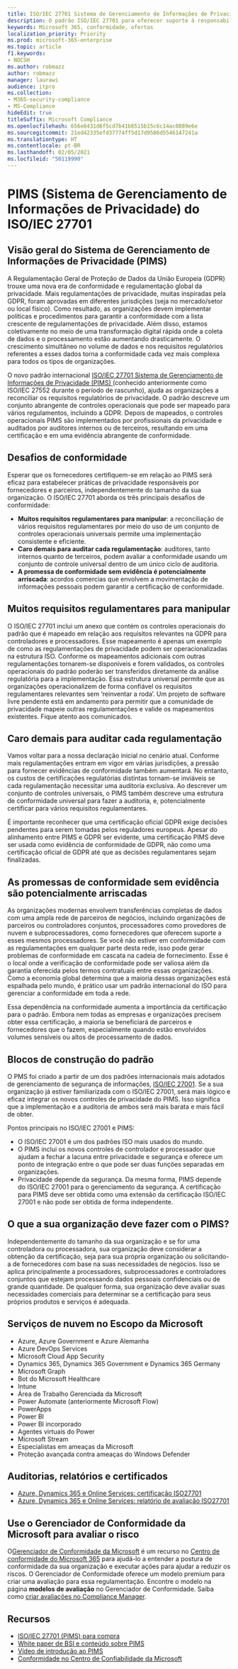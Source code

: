 ```yaml
---
title: ISO/IEC 27701 Sistema de Gerenciamento de Informações de Privacidade (PIMS)
description: O padrão ISO/IEC 27701 para oferecer suporte à responsabilidade da privacidade e à conformidade regulamentar entre os controladores e processadores na cadeia de fornecimento de processamento de dados globais.
keywords: Microsoft 365, conformidade, ofertas
localization_priority: Priority
ms.prod: microsoft-365-enterprise
ms.topic: article
f1.keywords:
- NOCSH
ms.author: robmazz
author: robmazz
manager: laurawi
audience: itpro
ms.collection:
- M365-security-compliance
- MS-Compliance
hideEdit: true
titleSuffix: Microsoft Compliance
ms.openlocfilehash: 656e8431d6f5cd7b41b6515b15c6c14ac0889e6e
ms.sourcegitcommit: 21ed42335efd37774ff5d17d9586d5546147241a
ms.translationtype: HT
ms.contentlocale: pt-BR
ms.lasthandoff: 02/05/2021
ms.locfileid: "50119990"
---
```

# <a name="isoiec-27701-privacy-information-management-system-pims"></a>PIMS (Sistema de Gerenciamento de Informações de Privacidade) do ISO/IEC 27701

## <a name="privacy-information-management-system-pims-overview"></a>Visão geral do Sistema de Gerenciamento de Informações de Privacidade (PIMS)

A Regulamentação Geral de Proteção de Dados da União Europeia (GDPR) trouxe uma nova era de conformidade e regulamentação global da privacidade. Mais regulamentações de privacidade, muitas inspiradas pela GDPR, foram aprovadas em diferentes jurisdições (seja no mercado/setor ou local físico). Como resultado, as organizações devem implementar políticas e procedimentos para garantir a conformidade com a lista crescente de regulamentações de privacidade. Além disso, estamos coletivamente no meio de uma transformação digital rápida onde a coleta de dados e o processamento estão aumentando drasticamente. O crescimento simultâneo no volume de dados e nos requisitos regulatórios referentes a esses dados torna a conformidade cada vez mais complexa para todos os tipos de organizações.

O novo padrão internacional [ISO/IEC 27701 Sistema de Gerenciamento de Informações de Privacidade (PIMS) ](https://www.iso.org/standard/71670.html) (conhecido anteriormente como ISO/IEC 27552 durante o período de rascunho), ajuda as organizações a reconciliar os requisitos regulatórios de privacidade. O padrão descreve um conjunto abrangente de controles operacionais que pode ser mapeado para vários regulamentos, incluindo a GDPR. Depois de mapeados, o controles operacionais PIMS são implementados por profissionais da privacidade e auditados por auditores internos ou de terceiros, resultando em uma certificação e em uma evidência abrangente de conformidade.

## <a name="compliance-challenges"></a>Desafios de conformidade

Esperar que os fornecedores certifiquem-se em relação ao PIMS será eficaz para estabelecer práticas de privacidade responsáveis por fornecedores e parceiros, independentemente do tamanho da sua organização. O ISO/IEC 27701 aborda os três principais desafios de conformidade:

- **Muitos requisitos regulamentares para manipular**: a reconciliação de vários requisitos regulamentares por meio do uso de um conjunto de controles operacionais universais permite uma implementação consistente e eficiente.
- **Caro demais para auditar cada regulamentação**: auditores, tanto internos quanto de terceiros, podem avaliar a conformidade usando um conjunto de controle universal dentro de um único ciclo de auditoria.
- **A promessa de conformidade sem evidência é potencialmente arriscada**: acordos comercias que envolvem a movimentação de informações pessoais podem garantir a certificação de conformidade.

## <a name="too-many-regulatory-requirements-to-juggle"></a>Muitos requisitos regulamentares para manipular

O ISO/IEC 27701 inclui um anexo que contém os controles operacionais do padrão que é mapeado em relação aos requisitos relevantes na GDPR para controladores e processadores. Esse mapeamento é apenas um exemplo de como as regulamentações de privacidade podem ser operacionalizadas na estrutura ISO. Conforme os mapeamentos adicionais com outras regulamentações tornarem-se disponíveis e forem validados, os controles operacionais do padrão poderão ser transferidos diretamente da análise regulatória para a implementação. Essa estrutura universal permite que as organizações operacionalizem de forma confiável os requisitos regulamentares relevantes sem ‘reinventar a roda’. Um projeto de software livre pendente está em andamento para permitir que a comunidade de privacidade mapeie outras regulamentações e valide os mapeamentos existentes. Fique atento aos comunicados.

## <a name="too-costly-to-audit-regulation-by-regulation"></a>Caro demais para auditar cada regulamentação

Vamos voltar para a nossa declaração inicial no cenário atual. Conforme mais regulamentações entram em vigor em várias jurisdições, a pressão para fornecer evidências de conformidade também aumentará. No entanto, os custos de certificações regulatórias distintas tornam-se inviáveis se cada regulamentação necessitar uma auditoria exclusiva. Ao descrever um conjunto de controles universais, o PIMS também descreve uma estrutura de conformidade universal para fazer a auditoria, e, potencialmente certificar para vários requisitos regulamentares.

É importante reconhecer que uma certificação oficial GDPR exige decisões pendentes para serem tomadas pelos reguladores europeus. Apesar do alinhamento entre PIMS e GDPR ser evidente, uma certificação PIMS deve ser usada como evidência de conformidade de GDPR, não como uma certificação oficial de GDPR até que as decisões regulamentares sejam finalizadas.

## <a name="promises-of-compliance-without-proof-is-potentially-risky"></a>As promessas de conformidade sem evidência são potencialmente arriscadas

As organizações modernas envolvem transferências completas de dados com uma ampla rede de parceiros de negócios, incluindo organizações de parceiros ou controladores conjuntos, processadores como provedores de nuvem e subprocessadores, como fornecedores que oferecem suporte a esses mesmos processadores. Se você não estiver em conformidade com as regulamentações em qualquer parte desta rede, isso pode gerar problemas de conformidade em cascata na cadeia de fornecimento. Esse é o local onde a verificação de conformidade pode ser valiosa além da garantia oferecida pelos termos contratuais entre essas organizações. Como a economia global determina que a maioria dessas organizações está espalhada pelo mundo, é prático usar um padrão internacional do ISO para gerenciar a conformidade em toda a rede.

Essa dependência na conformidade aumenta a importância da certificação para o padrão. Embora nem todas as empresas e organizações precisem obter essa certificação, a maioria se beneficiará de parceiros e fornecedores que o fazem, especialmente quando estão envolvidos volumes sensíveis ou altos de processamento de dados.

## <a name="building-blocks-of-the-standard"></a>Blocos de construção do padrão

O PMS foi criado a partir de um dos padrões internacionais mais adotados de gerenciamento de segurança de informações, [ISO/IEC 27001](offering-iso-27001.md). Se a sua organização já estiver familiarizada com o ISO/IEC 27001, será mais lógico e eficaz integrar os novos controles de privacidade do PIMS. Isso significa que a implementação e a auditoria de ambos será mais barata e mais fácil de obter.

Pontos principais no ISO/IEC 27001 e PIMS:

- O ISO/IEC 27001 é um dos padrões ISO mais usados do mundo.
- O PIMS inclui os novos controles de controlador e processador que ajudam a fechar a lacuna entre privacidade e segurança e oferece um ponto de integração entre o que pode ser duas funções separadas em organizações.
- Privacidade depende da segurança. Da mesma forma, PIMS depende do ISO/IEC 27001 para o gerenciamento da segurança. A certificação para PIMS deve ser obtida como uma extensão da certificação ISO/IEC 27001 e não pode ser obtida de forma independente.

## <a name="what-should-your-organization-do-with-pims"></a>O que a sua organização deve fazer com o PIMS?

Independentemente do tamanho da sua organização e se for uma controladora ou processadora, sua organização deve considerar a obtenção da certificação, seja para sua própria organização ou solicitando-a de fornecedores com base na suas necessidades de negócios. Isso se aplica principalmente a processadores, subprocessadores e controladores conjuntos que estejam processando dados pessoais confidenciais ou de grande quantidade. De qualquer forma, sua organização deve avaliar suas necessidades comerciais para determinar se a certificação para seus próprios produtos e serviços é adequada.

## <a name="microsoft-in-scope-cloud-services"></a>Serviços de nuvem no Escopo da Microsoft 

- Azure, Azure Government e Azure Alemanha
- Azure DevOps Services
- Microsoft Cloud App Security
- Dynamics 365, Dynamics 365 Government e Dynamics 365 Germany
- Microsoft Graph
- Bot do Microsoft Healthcare
- Intune
- Área de Trabalho Gerenciada da Microsoft
- Power Automate (anteriormente Microsoft Flow)
- PowerApps
- Power BI
- Power BI incorporado
- Agentes virtuais do Power
- Microsoft Stream
- Especialistas em ameaças da Microsoft
- Proteção avançada contra ameaças do Windows Defender

## <a name="audits-reports-and-certificates"></a>Auditorias, relatórios e certificados

- [Azure, Dynamics 365 e Online Services: certificação ISO27701](https://aka.ms/azureiso27701cert)
- [Azure, Dynamics 365 e Online Services: relatório de avaliação ISO27701](https://aka.ms/azureiso27701report)

## <a name="use-microsoft-compliance-manager-to-assess-your-risk"></a>Use o Gerenciador de Conformidade da Microsoft para avaliar o risco

O[Gerenciador de Conformidade da Microsoft](/microsoft-365/compliance/compliance-manager) é um recurso no [Centro de conformidade do Microsoft 365](/microsoft-365/compliance/microsoft-365-compliance-center) para ajudá-lo a entender a postura de conformidade da sua organização e executar ações para ajudar a reduzir os riscos. O Gerenciador de Conformidade oferece um modelo premium para criar uma avaliação para essa regulamentação. Encontre o modelo na página **modelos de avaliação** no Gerenciador de Conformidade. Saiba como [criar avaliações no Compliance Manager](/microsoft-365/compliance/compliance-manager-assessments).

## <a name="resources"></a>Recursos

- [ISO/IEC 27701 (PIMS) para compra](https://www.iso.org/standard/71670.html)
- [White paper de BSI e conteúdo sobre PIMS](https://www.bsigroup.com/globalassets/localfiles/en-gb/data-protection/bsi_privacy_matters_white_paper-web.pdf)
- [Vídeo de introdução ao PIMS](https://www.microsoft.com/videoplayer/embed/RE3uaQJ)
- [Conformidade no Centro de Confiabilidade da Microsoft](https://www.microsoft.com/trust-center/compliance/compliance-overview)
